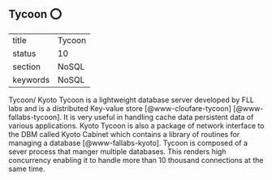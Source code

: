 ## Tycoon :o:


|          |            |
| -------- | ---------- |
| title    | Tycoon     | 
| status   | 10         |
| section  | NoSQL      |
| keywords | NoSQL      |



Tycoon/ Kyoto Tycoon is a lightweight database server developed by FLL
labs and is a distributed Key-value
store [@www-cloufare-tycoon] [@www-fallabs-tycoon].  It is
very useful in handling cache data persistent data of various
applications. Kyoto Tycoon is also a package of network interface to
the DBM called Kyoto Cabinet which contains a library of routines for
managing a database [@www-fallabs-kyoto]. Tycoon is composed of a
sever process that manger multiple databases. This renders high
concurrency enabling it to handle more than 10 thousand connections at
the same time.


     
